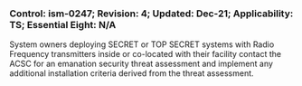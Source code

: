 ### Control: ism-0247; Revision: 4; Updated: Dec-21; Applicability: TS; Essential Eight: N/A
<p>System owners deploying SECRET or TOP SECRET systems with Radio Frequency transmitters inside or co-located with their facility contact the ACSC for an emanation security threat assessment and implement any additional installation criteria derived from the threat assessment.</p>